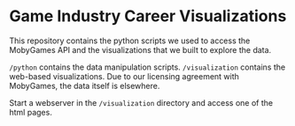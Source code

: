 # Game Industry Career Visualizations

This repository contains the python scripts we used to access the MobyGames API and the visualizations that we built to explore the data.

`/python` contains the data manipulation scripts.
`/visualization` contains the web-based visualizations.
Due to our licensing agreement with MobyGames, the data itself is elsewhere.

Start a webserver in the `/visualization` directory and access one of the html pages.
